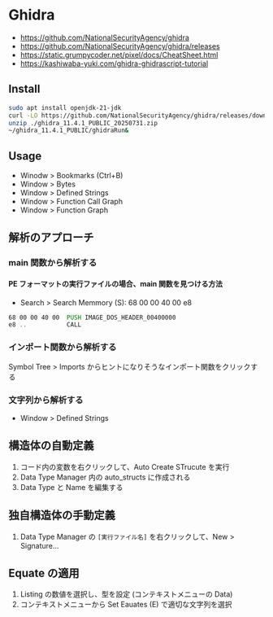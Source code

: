 # Ghidra

- https://github.com/NationalSecurityAgency/ghidra
- https://github.com/NationalSecurityAgency/ghidra/releases
- https://static.grumpycoder.net/pixel/docs/CheatSheet.html
- https://kashiwaba-yuki.com/ghidra-ghidrascript-tutorial

## Install

```zsh
sudo apt install openjdk-21-jdk
curl -LO https://github.com/NationalSecurityAgency/ghidra/releases/download/Ghidra_11.4.1_build/ghidra_11.4.1_PUBLIC_20250731.zip
unzip ./ghidra_11.4.1_PUBLIC_20250731.zip
~/ghidra_11.4.1_PUBLIC/ghidraRun&
```
## Usage

- Winodw > Bookmarks (Ctrl+B)
- Window > Bytes
- Window > Defined Strings
- Window > Function Call Graph
- Window > Function Graph

## 解析のアプローチ

### main 関数から解析する

#### PE フォーマットの実行ファイルの場合、main 関数を見つける方法

- Search > Search Memmory (S): 68 00 00 40 00 e8

```asm
68 00 00 40 00  PUSH IMAGE_DOS_HEADER_00400000
e8 ..           CALL
```

### インポート関数から解析する

Symbol Tree > Imports からヒントになりそうなインポート関数をクリックする

### 文字列から解析する

- Window > Defined Strings

## 構造体の自動定義

1. コード内の変数を右クリックして、Auto Create STrucute を実行
2. Data Type Manager 内の auto_structs に作成される
3. Data Type と Name を編集する

## 独自構造体の手動定義

1. Data Type Manager の `[実行ファイル名]` を右クリックして、New > Signature...

## Equate の適用

1. Listing の数値を選択し、型を設定 (コンテキストメニューの Data)
2. コンテキストメニューから Set Eauates (E) で適切な文字列を選択
